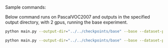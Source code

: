 Sample commands:

Below command runs on PascalVOC2007 and outputs in the specified output directory, with 2 gpus, 
running the base experiment.
```bash
python main.py --output-dir="../../checkpoints/base" --base --dataset-path="../../datasets" --num-gpus=2

python main.py --output-dir="../../checkpoints/base" --base --dataset-path="../../datasets" --num-gpus=2 --dataset="MSCOCO" --main-label="person"


```